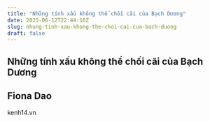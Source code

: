 ```yaml
---
title: "Những tính xấu không thể chối cãi của Bạch Dương"
date: 2025-06-12T22:44:10Z
slug: nhung-tinh-xau-khong-the-choi-cai-cua-bach-duong
draft: false
---
```


## Những tính xấu không thể chối cãi của Bạch Dương

## Fiona Dao

kenh14.vn